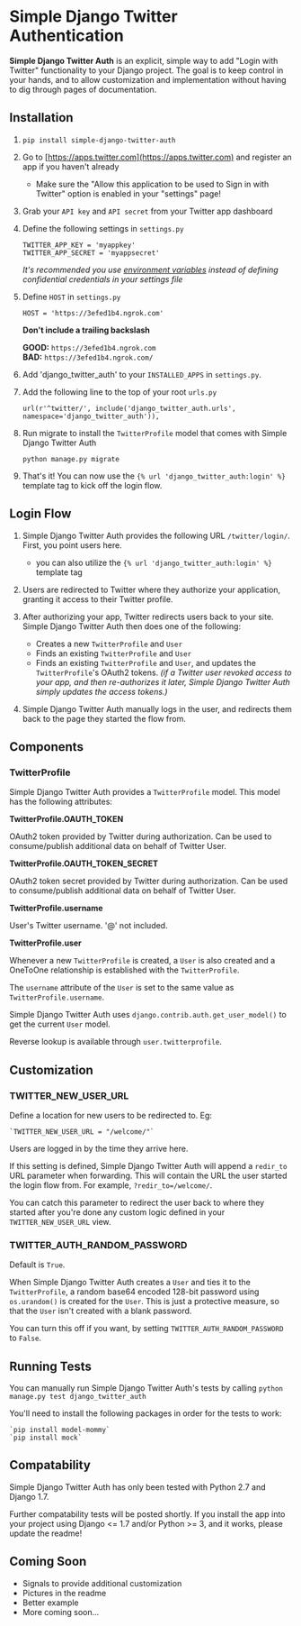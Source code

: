 # Simple Django Twitter Authentication

**Simple Django Twitter Auth** is an explicit, simple way to add "Login with Twitter" functionality to your Django project. The goal is to keep control in your hands, and to allow customization and implementation without having to dig through pages of documentation.

## Installation

1. `pip install simple-django-twitter-auth`

2. Go to [https://apps.twitter.com](https://apps.twitter.com) and register an app if you haven't already
	- Make sure the "Allow this application to be used to Sign in with Twitter" option is enabled in your "settings" page!

3. Grab your `API key` and `API secret` from your Twitter app dashboard

4. Define the following settings in `settings.py`

	`TWITTER_APP_KEY = 'myappkey'`  
	`TWITTER_APP_SECRET = 'myappsecret'`

	*It's recommended you use [environment variables](http://andrewtorkbaker.com/using-environment-variables-with-django-settings) instead of defining confidential credentials in your settings file*

5. Define `HOST` in `settings.py`

	`HOST = 'https://3efed1b4.ngrok.com'`

	**Don't include a trailing backslash**

	**GOOD:** `https://3efed1b4.ngrok.com`  
	**BAD:**  `https://3efed1b4.ngrok.com/`

6. Add 'django_twitter_auth' to your `INSTALLED_APPS` in `settings.py`.

7. Add the following line to the top of your root `urls.py`

	`url(r'^twitter/', include('django_twitter_auth.urls', namespace='django_twitter_auth')),`

8. Run migrate to install the `TwitterProfile` model that comes with Simple Django Twitter Auth

	`python manage.py migrate`

9. That's it! You can now use the `{% url 'django_twitter_auth:login' %}` template tag to kick off the login flow.

## Login Flow

1. Simple Django Twitter Auth provides the following URL `/twitter/login/`. First, you point users here.
	- you can also utilize the `{% url 'django_twitter_auth:login' %}` template tag

2. Users are redirected to Twitter where they authorize your application, granting it access to their Twitter profile.

3. After authorizing your app, Twitter redirects users back to your site. Simple Django Twitter Auth then does one of the following:
	- Creates a new `TwitterProfile` and `User`
	- Finds an existing `TwitterProfile` and `User`
	- Finds an existing `TwitterProfile` and `User`, and updates the `TwitterProfile`'s OAuth2 tokens. *(if a Twitter user revoked access to your app, and then re-authorizes it later, Simple Django Twitter Auth simply updates the access tokens.)*

4. Simple Django Twitter Auth manually logs in the user, and redirects them back to the page they started the flow from.

## Components

### TwitterProfile

Simple Django Twitter Auth provides a `TwitterProfile` model. This model has the following attributes:

**TwitterProfile.OAUTH_TOKEN**

OAuth2 token provided by Twitter during authorization. Can be used to consume/publish additional data on behalf of Twitter User.

**TwitterProfile.OAUTH_TOKEN_SECRET**

OAuth2 token secret provided by Twitter during authorization. Can be used to consume/publish additional data on behalf of Twitter User.

**TwitterProfile.username**

User's Twitter username. '@' not included.

**TwitterProfile.user**

Whenever a new `TwitterProfile` is created, a `User` is also created and a OneToOne relationship is established with the `TwitterProfile`.

The `username` attribute of the `User` is set to the same value as `TwitterProfile.username`.

Simple Django Twitter Auth uses `django.contrib.auth.get_user_model()` to get the current `User` model.

Reverse lookup is available through `user.twitterprofile`.

## Customization

### TWITTER_NEW_USER_URL

Define a location for new users to be redirected to. Eg:

	`TWITTER_NEW_USER_URL = "/welcome/"`

Users are logged in by the time they arrive here.

If this setting is defined, Simple Django Twitter Auth will append a `redir_to` URL parameter when forwarding. This will contain the URL the user started the login flow from. For example, `?redir_to=/welcome/`.

You can catch this parameter to redirect the user back to where they started after you're done any custom logic defined in your `TWITTER_NEW_USER_URL` view.

### TWITTER_AUTH_RANDOM_PASSWORD 

Default is `True`.

When Simple Django Twitter Auth creates a `User` and ties it to the `TwitterProfile`, a random base64 encoded 128-bit password using `os.urandom()` is created for the `User`. This is just a protective measure, so that the `User` isn't created with a blank password.

You can turn this off if you want, by setting `TWITTER_AUTH_RANDOM_PASSWORD` to `False`.

## Running Tests

You can manually run Simple Django Twitter Auth's tests by calling `python manage.py test django_twitter_auth` 

You'll need to install the following packages in order for the tests to work:

	`pip install model-mommy`
	`pip install mock`

## Compatability

Simple Django Twitter Auth has only been tested with Python 2.7 and Django 1.7. 

Further compatability tests will be posted shortly. If you install the app into your project using Django <= 1.7 and/or Python >= 3, and it works, please update the readme! 

## Coming Soon 

- Signals to provide additional customization
- Pictures in the readme
- Better example
- More coming soon...